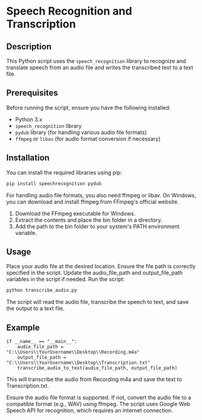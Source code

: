 # Speech Recognition and Transcription

## Description

This Python script uses the `speech_recognition` library to recognize and translate speech from an audio file and writes the transcribed text to a text file.

## Prerequisites

Before running the script, ensure you have the following installed:

- Python 3.x
- `speech_recognition` library
- `pydub` library (for handling various audio file formats)
- `ffmpeg` or `libav` (for audio format conversion if necessary)

## Installation

You can install the required libraries using pip:

```bash
pip install speechrecognition pydub
```

For handling audio file formats, you also need ffmpeg or libav. On Windows, you can download and install ffmpeg from FFmpeg's official website.
1. Download the FFmpeg executable for Windows.
2. Extract the contents and place the bin folder in a directory.
3. Add the path to the bin folder to your system's PATH environment variable.

## Usage
Place your audio file at the desired location. Ensure the file path is correctly specified in the script.
Update the audio_file_path and output_file_path variables in the script if needed.
Run the script:
```bash
python transcribe_audio.py
```

The script will read the audio file, transcribe the speech to text, and save the output to a text file.

## Example
```
if __name__ == "__main__":
    audio_file_path = "C:\\Users\\YourUsername\\Desktop\\Recording.m4a"
    output_file_path = "C:\\Users\\YourUsername\\Desktop\\Transcription.txt"
    transcribe_audio_to_text(audio_file_path, output_file_path)
```
This will transcribe the audio from Recording.m4a and save the text to Transcription.txt.

Ensure the audio file format is supported. If not, convert the audio file to a compatible format (e.g., WAV) using ffmpeg.
The script uses Google Web Speech API for recognition, which requires an internet connection.
